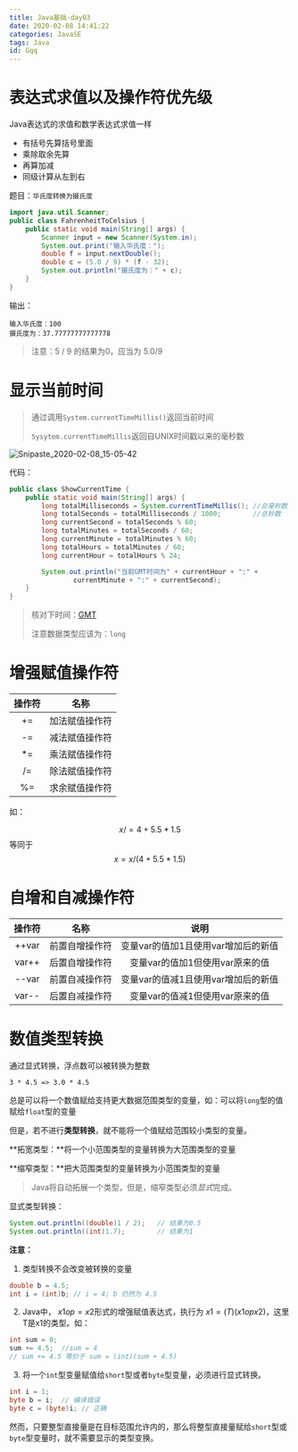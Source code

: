 ```yaml
---
title: Java基础-day03
date: 2020-02-08 14:41:22
categories: JavaSE
tags: Java
id: Gqq
---
```


# 表达式求值以及操作符优先级

Java表达式的求值和数学表达式求值一样

- 有括号先算括号里面
- 乘除取余先算
- 再算加减
- 同级计算从左到右

<!--more-->

题目：`华氏度转换为摄氏度`

```java
import java.util.Scanner;
public class FahrenheitToCelsius {
    public static void main(String[] args) {
        Scanner input = new Scanner(System.in);
        System.out.print("输入华氏度：");
        double f = input.nextDouble();
        double c = (5.0 / 9) * (f - 32);
        System.out.println("摄氏度为：" + c);
    }
}
```

输出：

```shell
输入华氏度：100
摄氏度为：37.77777777777778
```

> 注意：5 / 9 的结果为0，应当为 5.0/9



# 显示当前时间

> 通过调用`System.currentTimeMillis()`返回当前时间
>
> `Sysytem.currentTimeMillis`返回自UNIX时间戳以来的毫秒数

![Snipaste_2020-02-08_15-05-42](//tva2.sinaimg.cn/large/005tpOh1gy1gbp0b5ip1sj30sw05uwfs.jpg)

代码：

```java
public class ShowCurrentTime {
    public static void main(String[] args) {
        long totalMilliseconds = System.currentTimeMillis(); //总毫秒数
        long totalSeconds = totalMilliseconds / 1000;		 //总秒数
        long currentSecond = totalSeconds % 60;
        long totalMinutes = totalSeconds / 60;
        long currentMinute = totalMinutes % 60;
        long totalHours = totalMinutes / 60;
        long currentHour = totalHours % 24;

        System.out.println("当前GMT时间为" + currentHour + ":" +
                currentMinute + ":" + currentSecond);
    }
}
```

> 核对下时间：[GMT](https://time.is/zh/)   
>
> 注意数据类型应该为：`long`



# 增强赋值操作符

| 操作符 |      名称      |
| :----: | :------------: |
|   +=   | 加法赋值操作符 |
|   -=   | 减法赋值操作符 |
|   *=   | 乘法赋值操作符 |
|   /=   | 除法赋值操作符 |
|   %=   | 求余赋值操作符 |

如：  

$$x /= 4 + 5.5 * 1.5$$ 等同于 $$x = x / (4 + 5.5 * 1.5)$$

# 自增和自减操作符

| 操作符 |      名称      |                说明                 |
| :----: | :------------: | :---------------------------------: |
| ++var  | 前置自增操作符 | 变量var的值加1且使用var增加后的新值 |
| var++  | 后置自增操作符 |   变量var的值加1但使用var原来的值   |
| --var  | 前置自减操作符 | 变量var的值减1且使用var增加后的新值 |
| var--  | 后置自减操作符 |   变量var的值减1但使用var原来的值   |



# 数值类型转换

通过显式转换，浮点数可以被转换为整数  

```shell
3 * 4.5 => 3.0 * 4.5
```

总是可以将一个数值赋给支持更大数据范围类型的变量，如：可以将`long`型的值赋给`float`型的变量  

但是，若不进行**类型转换**，就不能将一个值赋给范围较小类型的变量。  

**拓宽类型：**将一个小范围类型的变量转换为大范围类型的变量  

**缩窄类型：**把大范围类型的变量转换为小范围类型的变量  

> Java将自动拓展一个类型，但是，缩窄类型必须*显式*完成。

显式类型转换：

```java
System.out.println((double)1 / 2);   // 结果为0.5
System.out.println((int)1.7);		 // 结果为1
```

**注意：** 

1. 类型转换不会改变被转换的变量

```java
double b = 4.5;
int i = (int)b; // i = 4; b 仍然为 4.5
```

2. Java中， $x1 op= x2$形式的增强赋值表达式，执行为 $x1 = (T)(x1 op x2)$，这里T是x1的类型。如：

```java
int sum = 0;
sum += 4.5;  //sum = 4
// sum += 4.5 等价于 sum = (int)(sum + 4.5)
```

3. 将一个`int`型变量赋值给`short`型或者`byte`型变量，必须进行显式转换。

```java
int i = 1;
byte b = i;  // 编译错误
byte c = (byte)i; // 正确
```

然而，只要整型直接量是在目标范围允许内的，那么将整型直接量赋给`short`型或`byte`型变量时，就不需要显示的类型变换。



